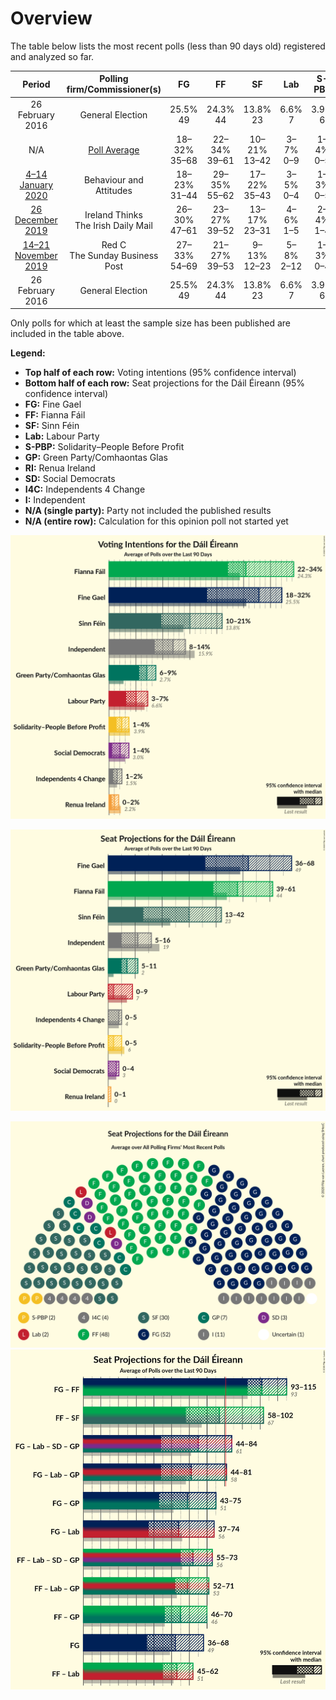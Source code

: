 # Overview

The table below lists the most recent polls (less than 90 days old) registered and analyzed so far.

| Period     | Polling firm/Commissioner(s) | FG | FF | SF | Lab | S-PBP | GP | RI | SD | I4C | I |
|:----------:|:----------------------------:|:--:|:--:|:--:|:--:|:--:|:--:|:--:|:--:|:--:|:--:|
| 26 February 2016 | General Election | 25.5% <br> 49 | 24.3% <br> 44 | 13.8% <br> 23 | 6.6% <br> 7 | 3.9% <br> 6 | 2.7% <br> 2 | 2.2% <br> 0 | 3.0% <br> 3 | 1.5% <br> 4 | 15.9% <br> 19 |
| N/A | [Poll Average](average.html) | 18–32% <br> 35–68 | 22–34% <br> 39–61 | 10–21% <br> 13–42 | 3–7% <br> 0–9 | 1–4% <br> 0–5 | 6–9% <br> 5–11 | 0–2% <br> 0–1 | 1–4% <br> 0–4 | 1–2% <br> 0–5 | 8–14% <br> 5–16 |
| [4–14 January 2020](2020-01-14-BehaviourandAttitudes.html) | Behaviour and Attitudes | 18–23% <br> 31–44 | 29–35% <br> 55–62 | 17–22% <br> 35–43 | 3–5% <br> 0–4 | 1–3% <br> 0–5 | 6–9% <br> 5–12 | 1–2% <br> 0–1 | 1–2% <br> 0–3 | 1–2% <br> 0–4 | 8–12% <br> 4–11 |
| [26 December 2019](2019-12-26-IrelandThinks.html) | Ireland Thinks <br> The Irish Daily Mail | 26–30% <br> 47–61 | 23–27% <br> 39–52 | 13–17% <br> 23–31 | 4–6% <br> 1–5 | 2–4% <br> 1–4 | 6–8% <br> 5–8 | N/A <br> N/A | 2–4% <br> 3–4 | 1–2% <br> 3–5 | 11–14% <br> 8–16 |
| [14–21 November 2019](2019-11-21-RedC.html) | Red C <br> The Sunday Business Post | 27–33% <br> 54–69 | 21–27% <br> 39–53 | 9–13% <br> 12–23 | 5–8% <br> 2–12 | 1–3% <br> 0–4 | 6–9% <br> 5–12 | N/A <br> N/A | 1–3% <br> 3–4 | 1–3% <br> 1–5 | 11–15% <br> 8–16 |
| 26 February 2016 | General Election | 25.5% <br> 49 | 24.3% <br> 44 | 13.8% <br> 23 | 6.6% <br> 7 | 3.9% <br> 6 | 2.7% <br> 2 | 2.2% <br> 0 | 3.0% <br> 3 | 1.5% <br> 4 | 15.9% <br> 19 |

Only polls for which at least the sample size has been published are included in the table above.

**Legend:**
+ **Top half of each row:** Voting intentions (95% confidence interval)
+ **Bottom half of each row:** Seat projections for the Dáil Éireann (95% confidence interval)
+ **FG:** Fine Gael
+ **FF:** Fianna Fáil
+ **SF:** Sinn Féin
+ **Lab:** Labour Party
+ **S-PBP:** Solidarity–People Before Profit
+ **GP:** Green Party/Comhaontas Glas
+ **RI:** Renua Ireland
+ **SD:** Social Democrats
+ **I4C:** Independents 4 Change
+ **I:** Independent
+ **N/A (single party):** Party not included the published results
+ **N/A (entire row):** Calculation for this opinion poll not started yet


![Graph with voting intentions not yet produced](average.png "Voting Intentions")

![Graph with seats not yet produced](average-seats.png "Seats")

![Graph with seating plan not yet produced](average-seating-plan.png "Seating Plan")
![Graph with coalitions seats not yet produced](average-coalitions-seats.png "Coalitions Seats")
